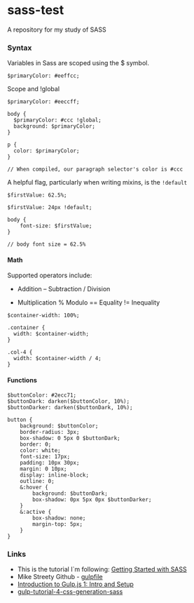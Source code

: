 # sass-test
A repository for my study of SASS


### Syntax

Variables in Sass are scoped using the $ symbol.

```
$primaryColor: #eeffcc;
```

Scope and !global

```
$primaryColor: #eeccff;

body {
  $primaryColor: #ccc !global;
  background: $primaryColor;
}

p {
  color: $primaryColor;
}

// When compiled, our paragraph selector's color is #ccc
```

A helpful flag, particularly when writing mixins, is the `!default`

```
$firstValue: 62.5%;

$firstValue: 24px !default;

body {
    font-size: $firstValue;
}

// body font size = 62.5%
```

#### Math

Supported operators include:

+    Addition
–    Subtraction
/    Division
*    Multiplication
%    Modulo
==   Equality
!=   Inequality

```
$container-width: 100%;

.container {
  width: $container-width;
}

.col-4 {
  width: $container-width / 4;
}
```

#### Functions

```
$buttonColor: #2ecc71;
$buttonDark: darken($buttonColor, 10%);
$buttonDarker: darken($buttonDark, 10%);

button {
    background: $buttonColor;
    border-radius: 3px;
    box-shadow: 0 5px 0 $buttonDark;
    border: 0;
    color: white;
    font-size: 17px;
    padding: 10px 30px;
    margin: 0 10px;
    display: inline-block;
    outline: 0;
    &:hover {
        background: $buttonDark;
        box-shadow: 0px 5px 0px $buttonDarker;
    }
    &:active {
        box-shadow: none;
        margin-top: 5px;
    }
}
```



### Links

* This is the tutorial I`m following:
[Getting Started with SASS](https://scotch.io/tutorials/getting-started-with-sass)
* Mike Streety Github - [gulpfile](https://gist.github.com/mikestreety/9525414)
* [Introduction to Gulp.js 1: Intro and Setup](http://stefanimhoff.de/2014/gulp-tutorial-1-intro-setup/)
* [gulp-tutorial-4-css-generation-sass](http://stefanimhoff.de/2014/gulp-tutorial-4-css-generation-sass/)
